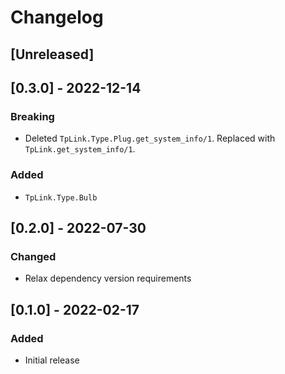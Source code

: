 # Changelog

## [Unreleased]

## [0.3.0] - 2022-12-14
### Breaking
- Deleted `TpLink.Type.Plug.get_system_info/1`. Replaced with `TpLink.get_system_info/1`.

### Added
- `TpLink.Type.Bulb`

## [0.2.0] - 2022-07-30
### Changed
- Relax dependency version requirements

## [0.1.0] - 2022-02-17
### Added
- Initial release
